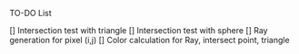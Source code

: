 TO-DO List

[]  Intersection test with triangle
[]  Intersection test with sphere
[]  Ray generation for pixel (i,j)
[]  Color calculation for Ray, intersect point, triangle